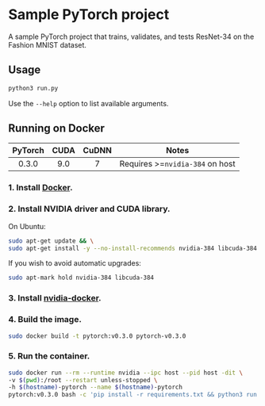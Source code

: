 # Sample PyTorch project

A sample PyTorch project that trains, validates, and tests ResNet-34 on the
Fashion MNIST dataset.

## Usage

```bash
python3 run.py
```

Use the `--help` option to list available arguments.

## Running on Docker

PyTorch | CUDA | CuDNN | Notes
:-----: | :--: | :---: | :---:
 0.3.0  | 9.0  |   7   | Requires >=`nvidia-384` on host

### 1. Install [Docker](https://www.docker.com/).

### 2. Install NVIDIA driver and CUDA library.

On Ubuntu:

```bash
sudo apt-get update && \
sudo apt-get install -y --no-install-recommends nvidia-384 libcuda-384
```

If you wish to avoid automatic upgrades:

```bash
sudo apt-mark hold nvidia-384 libcuda-384
```

### 3. Install [nvidia-docker](https://github.com/nvidia/nvidia-docker).

### 4. Build the image.

```bash
sudo docker build -t pytorch:v0.3.0 pytorch-v0.3.0
```

### 5. Run the container.

```bash
sudo docker run --rm --runtime nvidia --ipc host --pid host -dit \
-v $(pwd):/root --restart unless-stopped \
-h $(hostname)-pytorch --name $(hostname)-pytorch
pytorch:v0.3.0 bash -c 'pip install -r requirements.txt && python3 run.py'
```
